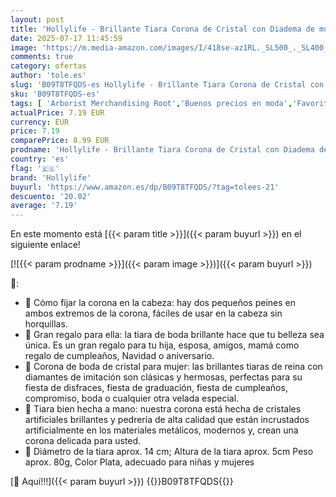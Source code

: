 ```yaml
---
layout: post
title: 'Hollylife - Brillante Tiara Corona de Cristal con Diadema de mujer con peine Vestir Accesorios Diamantes de Navidad de imitación Nupcial Proms de Boda Desfiles Princesas Fiesta de cumpleaños Regalo para niñas'
date: 2025-07-17 11:45:59
image: 'https://m.media-amazon.com/images/I/418se-az1RL._SL500_._SL400_.jpg'
comments: true
category: ofertas
author: 'tole.es'
slug: 'B09T8TFQDS-es Hollylife - Brillante Tiara Corona de Cristal con Diadema...'
sku: 'B09T8TFQDS-es'
tags: [ 'Arborist Merchandising Root','Buenos precios en moda','Favoritos de vacaciones','Jewellery','Joyas para el pelo para mujer','Joyería para mujer','Moda','Moda Mujer','Selecciones de moda que son tendencia esta semana','Self Service','Special Features Stores','Tiaras para mujer','c8538d25-3af9-48d3-aeff-5f3ce5572a36_0','c8538d25-3af9-48d3-aeff-5f3ce5572a36_3301','c8538d25-3af9-48d3-aeff-5f3ce5572a36_5601','c8538d25-3af9-48d3-aeff-5f3ce5572a36_7601','hollylife','navidad','🇪🇸', ]
actualPrice: 7.19 EUR
currency: EUR
price: 7.19
comparePrice: 8.99 EUR
prodname: 'Hollylife - Brillante Tiara Corona de Cristal con Diadema de mujer con peine Vestir Accesorios Diamantes de Navidad de imitación Nupcial Proms de Boda Desfiles Princesas Fiesta de cumpleaños Regalo para niñas'
country: 'es'
flag: '🇪🇸'
brand: 'Hollylife'
buyurl: 'https://www.amazon.es/dp/B09T8TFQDS/?tag=tolees-21'
descuento: '20.02'
average: '7.19'
---
```


En este momento está [{{< param title >}}]({{< param buyurl >}}) en el siguiente enlace!

[![{{< param prodname >}}]({{< param image >}})]({{< param buyurl >}})

🔎:

- 💎 Cómo fijar la corona en la cabeza: hay dos pequeños peines en ambos extremos de la corona, fáciles de usar en la cabeza sin horquillas.
- 💎 Gran regalo para ella: la tiara de boda brillante hace que tu belleza sea única. Es un gran regalo para tu hija, esposa, amigos, mamá como regalo de cumpleaños, Navidad o aniversario.
- 💎 Corona de boda de cristal para mujer: las brillantes tiaras de reina con diamantes de imitación son clásicas y hermosas, perfectas para su fiesta de disfraces, fiesta de graduación, fiesta de cumpleaños, compromiso, boda o cualquier otra velada especial.
- 💎 Tiara bien hecha a mano: nuestra corona está hecha de cristales artificiales brillantes y pedrería de alta calidad que están incrustados artificialmente en los materiales metálicos, modernos y, crean una corona delicada para usted.
- 💎 Diámetro de la tiara aprox. 14 cm; Altura de la tiara aprox. 5cm Peso aprox. 80g, Color Plata, adecuado para niñas y mujeres

[🛒 Aquí!!!]({{< param buyurl >}})
{{<world>}}B09T8TFQDS{{</world>}}
